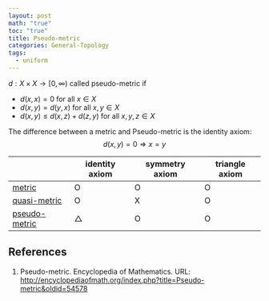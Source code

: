```yaml
---
layout: post
math: "true"
toc: "true"
title: Pseudo-metric
categories: General-Topology
tags:
  - uniform
---
```

${ d: X \times X \to [0, \infty)}$ called pseudo-metric if
- ${ d(x,x) = 0}$ for all ${ x \in X }$
- ${ d(x,y) = d(y,x) }$ for all ${ x,y \in X }$
- ${ d(x,y) \le d(x,z) + d(z,y) }$ for all ${ x,y,z \in X }$

The difference between a metric and Pseudo-metric is the identity axiom:
$$ d(x,y) =0 \Rightarrow x =y $$

|  | identity axiom | symmetry axiom | triangle axiom |
| ---- | ---- | ---- | ---- |
| [metric](https://paraconsistent.github.io/general-topology/2023/02/23/metric.html) | O | O | O |
| [quasi-metric](https://paraconsistent.github.io/general-topology/2023/02/23/Quasi-metric.html) | O | X | O |
| [pseudo-metric](https://paraconsistent.github.io/general-topology/2024/02/23/Pseudo-metric.html) | △ | O | O |

## References

1. Pseudo-metric. Encyclopedia of Mathematics. URL: http://encyclopediaofmath.org/index.php?title=Pseudo-metric&oldid=54578

